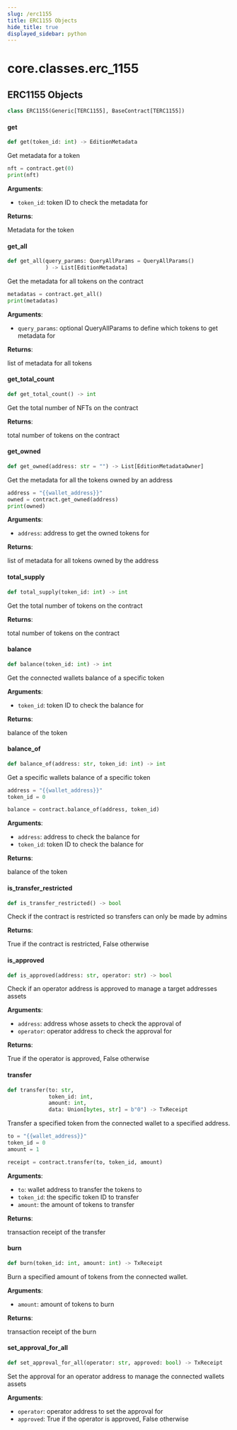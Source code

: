 ```yaml
---
slug: /erc1155
title: ERC1155 Objects
hide_title: true
displayed_sidebar: python
---
```

<a id="core.classes.erc_1155"></a>

# core.classes.erc\_1155

<a id="core.classes.erc_1155.ERC1155"></a>

## ERC1155 Objects

```python
class ERC1155(Generic[TERC1155], BaseContract[TERC1155])
```

<a id="core.classes.erc_1155.ERC1155.get"></a>

#### get

```python
def get(token_id: int) -> EditionMetadata
```

Get metadata for a token

```python
nft = contract.get(0)
print(nft)
```

**Arguments**:

- `token_id`: token ID to check the metadata for

**Returns**:

Metadata for the token

<a id="core.classes.erc_1155.ERC1155.get_all"></a>

#### get\_all

```python
def get_all(query_params: QueryAllParams = QueryAllParams()
            ) -> List[EditionMetadata]
```

Get the metadata for all tokens on the contract

```python
metadatas = contract.get_all()
print(metadatas)
```

**Arguments**:

- `query_params`: optional QueryAllParams to define which tokens to get metadata for

**Returns**:

list of metadata for all tokens

<a id="core.classes.erc_1155.ERC1155.get_total_count"></a>

#### get\_total\_count

```python
def get_total_count() -> int
```

Get the total number of NFTs on the contract

**Returns**:

total number of tokens on the contract

<a id="core.classes.erc_1155.ERC1155.get_owned"></a>

#### get\_owned

```python
def get_owned(address: str = "") -> List[EditionMetadataOwner]
```

Get the metadata for all the tokens owned by an address

```python
address = "{{wallet_address}}"
owned = contract.get_owned(address)
print(owned)
```

**Arguments**:

- `address`: address to get the owned tokens for

**Returns**:

list of metadata for all tokens owned by the address

<a id="core.classes.erc_1155.ERC1155.total_supply"></a>

#### total\_supply

```python
def total_supply(token_id: int) -> int
```

Get the total number of tokens on the contract

**Returns**:

total number of tokens on the contract

<a id="core.classes.erc_1155.ERC1155.balance"></a>

#### balance

```python
def balance(token_id: int) -> int
```

Get the connected wallets balance of a specific token

**Arguments**:

- `token_id`: token ID to check the balance for

**Returns**:

balance of the token

<a id="core.classes.erc_1155.ERC1155.balance_of"></a>

#### balance\_of

```python
def balance_of(address: str, token_id: int) -> int
```

Get a specific wallets balance of a specific token

```python
address = "{{wallet_address}}"
token_id = 0

balance = contract.balance_of(address, token_id)
```

**Arguments**:

- `address`: address to check the balance for
- `token_id`: token ID to check the balance for

**Returns**:

balance of the token

<a id="core.classes.erc_1155.ERC1155.is_transfer_restricted"></a>

#### is\_transfer\_restricted

```python
def is_transfer_restricted() -> bool
```

Check if the contract is restricted so transfers can only be made by admins

**Returns**:

True if the contract is restricted, False otherwise

<a id="core.classes.erc_1155.ERC1155.is_approved"></a>

#### is\_approved

```python
def is_approved(address: str, operator: str) -> bool
```

Check if an operator address is approved to manage a target addresses assets

**Arguments**:

- `address`: address whose assets to check the approval of
- `operator`: operator address to check the approval for

**Returns**:

True if the operator is approved, False otherwise

<a id="core.classes.erc_1155.ERC1155.transfer"></a>

#### transfer

```python
def transfer(to: str,
             token_id: int,
             amount: int,
             data: Union[bytes, str] = b"0") -> TxReceipt
```

Transfer a specified token from the connected wallet to a specified address.

```python
to = "{{wallet_address}}"
token_id = 0
amount = 1

receipt = contract.transfer(to, token_id, amount)
```

**Arguments**:

- `to`: wallet address to transfer the tokens to
- `token_id`: the specific token ID to transfer
- `amount`: the amount of tokens to transfer

**Returns**:

transaction receipt of the transfer

<a id="core.classes.erc_1155.ERC1155.burn"></a>

#### burn

```python
def burn(token_id: int, amount: int) -> TxReceipt
```

Burn a specified amount of tokens from the connected wallet.

**Arguments**:

- `amount`: amount of tokens to burn

**Returns**:

transaction receipt of the burn

<a id="core.classes.erc_1155.ERC1155.set_approval_for_all"></a>

#### set\_approval\_for\_all

```python
def set_approval_for_all(operator: str, approved: bool) -> TxReceipt
```

Set the approval for an operator address to manage the connected wallets assets

**Arguments**:

- `operator`: operator address to set the approval for
- `approved`: True if the operator is approved, False otherwise

